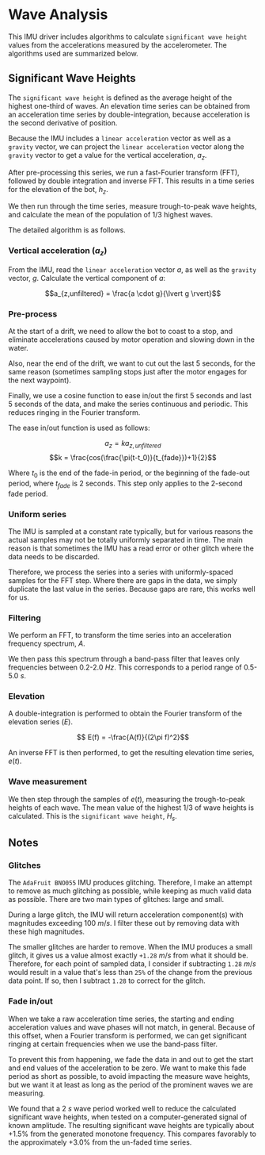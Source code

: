# Wave Analysis

This IMU driver includes algorithms to calculate `significant wave height` values from the accelerations measured by the accelerometer.  The algorithms used are summarized below.

## Significant Wave Heights

The `significant wave height` is defined as the average height of the highest one-third of waves.  An elevation time series can be obtained from an acceleration time series by double-integration, because acceleration is the second derivative of position.

Because the IMU includes a `linear acceleration` vector as well as a `gravity` vector, we can project the `linear acceleration` vector along the `gravity` vector to get a value for the vertical acceleration, $a_z$.

After pre-processing this series, we run a fast-Fourier transform (FFT), followed by double integration and inverse FFT.  This results in a time series for the elevation of the bot, $h_z$.

We then run through the time series, measure trough-to-peak wave heights, and calculate the mean of the population of 1/3 highest waves.

The detailed algorithm is as follows.

### Vertical acceleration ($a_z$)

From the IMU, read the `linear acceleration` vector $a$, as well as the `gravity` vector, $g$.  Calculate the vertical component of $a$:

$$a_{z,unfiltered} = \frac{a \cdot g}{\lvert g \rvert}$$

### Pre-process ###

At the start of a drift, we need to allow the bot to coast to a stop, and eliminate accelerations caused by motor operation and slowing down in the water.

Also, near the end of the drift, we want to cut out the last 5 seconds, for the same reason (sometimes sampling stops just after the motor engages for the next waypoint).

Finally, we use a cosine function to ease in/out the first 5 seconds and last 5 seconds of the data, and make the series continuous and periodic.  This reduces ringing in the Fourier transform.

The ease in/out function is used as follows:

$$a_z = ka_{z,unfiltered}$$
$$k = \frac{cos(\frac{\pi(t-t_0)}{t_{fade}})+1}{2}$$

Where $t_0$ is the end of the fade-in period, or the beginning of the fade-out period, where $t_{fade}$ is 2 seconds.  This step only applies to the 2-second fade period.

### Uniform series ###

The IMU is sampled at a constant rate typically, but for various reasons the actual samples may not be totally uniformly separated in time.  The main reason is that sometimes the IMU has a read error or other glitch where the data needs to be discarded.

Therefore, we process the series into a series with uniformly-spaced samples for the FFT step.  Where there are gaps in the data, we simply duplicate the last value in the series.  Because gaps are rare, this works well for us.

### Filtering ###

We perform an FFT, to transform the time series into an acceleration frequency spectrum, $A$.

We then pass this spectrum through a band-pass filter that leaves only frequencies between 0.2-2.0 $Hz$.  This corresponds to a period range of 0.5-5.0 $s$.

### Elevation ###

A double-integration is performed to obtain the Fourier transform of the elevation series ($E$).

$$ E(f) = -\frac{A(f)}{(2\pi f)^2}$$

An inverse FFT is then performed, to get the resulting elevation time series, $e(t)$.

### Wave measurement ###

We then step through the samples of $e(t)$, measuring the trough-to-peak heights of each wave.  The mean value of the highest 1/3 of wave heights is calculated.  This is the `significant wave height`, $H_s$.

## Notes ##

### Glitches ###

The `AdaFruit BNO055` IMU produces glitching.  Therefore, I make an attempt to remove as much glitching as possible, while keeping as much valid data as possible.  There are two main types of glitches:  large and small.

During a large glitch, the IMU will return acceleration component(s) with magnitudes exceeding 100 $m/s$.  I filter these out by removing data with these high magnitudes.

The smaller glitches are harder to remove.  When the IMU produces a small glitch, it gives us a value almost exactly `+1.28` $m/s$ from what it should be.  Therefore, for each point of sampled data, I consider if subtracting `1.28` $m/s$ would result in a value that's less than `25%` of the change from the previous data point.  If so, then I subtract `1.28` to correct for the glitch.

### Fade in/out ###

When we take a raw acceleration time series, the starting and ending acceleration values and wave phases will not match, in general.  Because of this offset, when a Fourier transform is performed, we can get significant ringing at certain frequencies when we use the band-pass filter.

To prevent this from happening, we fade the data in and out to get the start and end values of the acceleration to be zero.  We want to make this fade period as short as possible, to avoid impacting the measure wave heights, but we want it at least as long as the period of the prominent waves we are measuring.

We found that a 2 $s$ wave period worked well to reduce the calculated significant wave heights, when tested on a computer-generated signal of known amplitude.  The resulting significant wave heights are typically about +1.5% from the generated monotone frequency.  This compares favorably to the approximately +3.0% from the un-faded time series.

